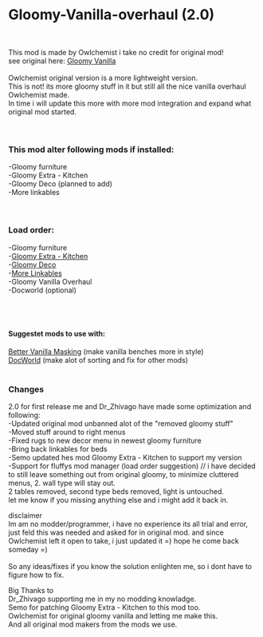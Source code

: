 # Gloomy-Vanilla-overhaul (2.0)

 <br /> 

This mod is made by Owlchemist i take no credit for original mod! <br /> 
see original here: [Gloomy Vanilla](https://steamcommunity.com/sharedfiles/filedetails/?id=1697864590) <br /> 
 <br /> 
Owlchemist original version is a more lightweight version. <br /> 
This is not! its more gloomy stuff in it but still all the nice vanilla overhaul Owlchemist made. <br /> 
In time i will update this more with more mod integration and expand what original mod started. <br /> 
 <br /> 
 <br /> 
### This mod alter following mods if installed: <br /> 
-Gloomy furniture <br /> 
-Gloomy Extra - Kitchen <br /> 
-Gloomy Deco (planned to add) <br /> 
-More linkables <br /> 
 <br /> 
 <br /> 
### Load order:
-Gloomy furniture <br /> 
-[Gloomy Extra - Kitchen](https://steamcommunity.com/sharedfiles/filedetails/?id=1730938407) <br /> 
-[Gloomy Deco](https://steamcommunity.com/sharedfiles/filedetails/?id=1865654125) <br /> 
-[More Linkables](https://steamcommunity.com/sharedfiles/filedetails/?id=110380920) <br />
-Gloomy Vanilla Overhaul <br /> 
-Docworld (optional) <br /> 
 <br /> 
 <br /> 
 <br /> 
#### Suggestet mods to use with: <br /> 
[Better Vanilla Masking](https://steamcommunity.com/sharedfiles/filedetails/?id=1736114368) (make vanilla benches more in style) <br /> 
[DocWorld](https://steamcommunity.com/sharedfiles/filedetails/?id=1568744597) (make alot of sorting and fix for other mods) <br /> 
<br /> 

### Changes <br /> 
2.0 for first release me and Dr_Zhivago have made some optimization and following: <br /> 
-Updated original mod unbanned alot of the "removed gloomy stuff" <br /> 
-Moved stuff around to right menus <br /> 
-Fixed rugs to new decor menu in newest gloomy furniture <br /> 
-Bring back linkables for beds <br /> 
-Semo updated hes mod Gloomy Extra - Kitchen to support my version <br />
-Support for fluffys mod manager (load order suggestion)
// i have decided to still leave something out from original gloomy, to minimize cluttered menus, 2. wall type will stay out. <br /> 
2 tables removed, second type beds removed, light is untouched. <br /> 
let me know if you missing anything else and i might add it back in. <br /> 





disclaimer<br /> 
Im am no modder/programmer, i have no experience its all trial and error, just feld this was needed and asked for in original mod.
and since Owlchemist left it open to take, i just updated it =) hope he come back someday =) <br /> 
<br /> 
So any ideas/fixes if you know the solution enlighten me, so i dont have to figure how to fix.<br /> 

Big Thanks to<br /> 
Dr_Zhivago supporting me in my no modding knowladge.<br /> 
Semo for patching Gloomy Extra - Kitchen to this mod too.<br /> 
Owlchemist for original gloomy vanilla and letting me make this.<br /> 
And all original mod makers from the mods we use.<br /> 

